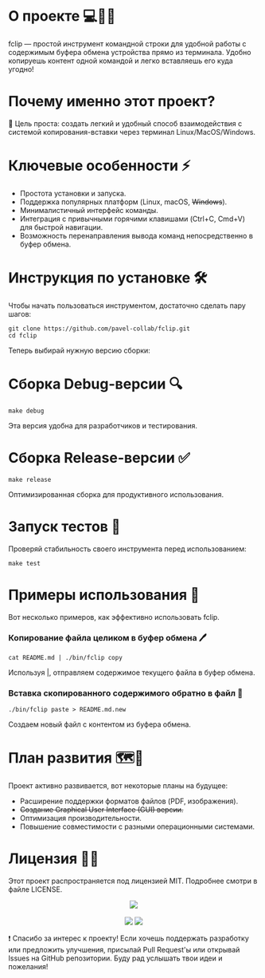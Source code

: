 # О проекте 💻🧑‍💻
fclip — простой инструмент командной строки для удобной работы с содержимым буфера обмена устройства прямо из терминала. Удобно копируешь контент одной командой и легко вставляешь его куда угодно!

# Почему именно этот проект?
🎯 Цель проста: создать легкий и удобный способ взаимодействия с системой копирования-вставки через терминал Linux/MacOS/Windows.

# Ключевые особенности ⚡️
- Простота установки и запуска.
- Поддержка популярных платформ (Linux, macOS, ~~Windows~~).
- Минималистичный интерфейс команды.
- Интеграция с привычными горячими клавишами (Ctrl+C, Cmd+V) для быстрой навигации.
- Возможность перенаправления вывода команд непосредственно в буфер обмена.

# Инструкция по установке 🛠️

Чтобы начать пользоваться инструментом, достаточно сделать пару шагов:

```
git clone https://github.com/pavel-collab/fclip.git
cd fclip
```

Теперь выбирай нужную версию сборки:

# Сборка Debug-версии 🔍
```
make debug
```
Эта версия удобна для разработчиков и тестирования.

# Сборка Release-версии ✅
```
make release
```
Оптимизированная сборка для продуктивного использования.

# Запуск тестов 🐾
Проверяй стабильность своего инструмента перед использованием:
```
make test
```

# Примеры использования 🌟
Вот несколько примеров, как эффективно использовать fclip.

### Копирование файла целиком в буфер обмена 🖊️
```
cat README.md | ./bin/fclip copy
```
Используя |, отправляем содержимое текущего файла в буфер обмена.

### Вставка скопированного содержимого обратно в файл 📄
```
./bin/fclip paste > README.md.new
```
Создаем новый файл с контентом из буфера обмена.

# План развития 🗺️🤗
Проект активно развивается, вот некоторые планы на будущее:

- Расширение поддержки форматов файлов (PDF, изображения).
- ~~Создание Graphical User Interface (GUI) версии.~~
- Оптимизация производительности.
- Повышение совместимости с разными операционными системами.

# Лицензия 🏃‍♂️
Этот проект распространяется под лицензией MIT. Подробнее смотри в файле LICENSE.

<div align="center">
  <a href="https://github.com/pavel-collab/fclip/blob/master/LICENSE"><img src="https://img.shields.io/badge/license-MIT-blue.svg"></a>
  <br><br>
  <!-- Языковая статистика -->
  <a href="https://github.com/pavel-collab/fclip"><img src="https://img.shields.io/github/repo-size/pavel-collab/fclip"></a>
  <a href="https://github.com/pavel-collab/fclip/commits/main"><img src="https://img.shields.io/github/last-commit/pavel-collab/fclip"></a>
</div>

❗ Спасибо за интерес к проекту! Если хочешь поддержать разработку или предложить улучшения, присылай Pull Request'ы или открывай Issues на GitHub репозитории. Буду рад услышать твои идеи и пожелания!